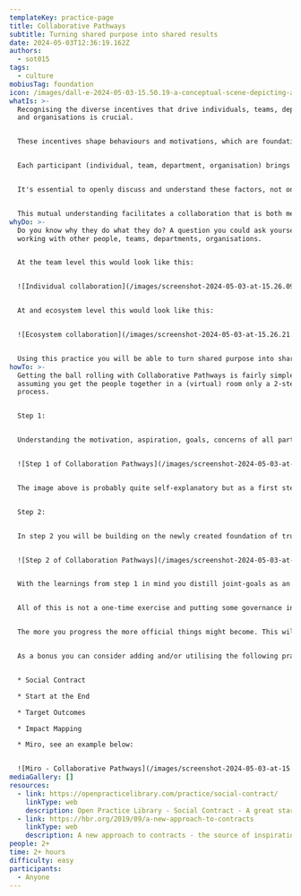 ```yaml
---
templateKey: practice-page
title: Collaborative Pathways
subtitle: Turning shared purpose into shared results
date: 2024-05-03T12:36:19.162Z
authors:
  - sot015
tags:
  - culture
mobiusTag: foundation
icon: /images/dall-e-2024-05-03-15.50.19-a-conceptual-scene-depicting-a-collaborative-workspace-designed-abstractly.-the-setting-includes-a-large-oval-table-surrounded-by-abstract-humanoid-f.webp
whatIs: >-
  Recognising the diverse incentives that drive individuals, teams, departments,
  and organisations is crucial. 


  These incentives shape behaviours and motivations, which are foundational for forming enduring partnerships. 


  Each participant (individual, team, department, organisation) brings their unique motivations, aspirations (dreams), specific goals, and concerns. 


  It's essential to openly discuss and understand these factors, not only in relation to each other but also concerning shared objectives or common "customers". 


  This mutual understanding facilitates a collaboration that is both meaningful and effective, aligning disparate goals towards a unified vision built on trust and transparency.
whyDo: >-
  D﻿o you know why they do what they do? A question you could ask yourself when
  working with other people, teams, departments, organisations.


  A﻿t the team level this would look like this:


  ![Individual collaboration](/images/screenshot-2024-05-03-at-15.26.09.png "Individual collaboration")


  At and ecosystem level this would look like this:


  ![Ecosystem collaboration](/images/screenshot-2024-05-03-at-15.26.21.png "Ecosystem collaboration")


  U﻿sing this practice you will be able to turn shared purpose into shared results!
howTo: >-
  Getting the ball rolling with Collaborative Pathways is fairly simple and
  assuming you get the people together in a (virtual) room only a 2-step
  process.


  S﻿tep 1:


  Understanding the motivation, aspiration, goals, concerns of all parties enables you to form relationships based on trust and transparency


  ![Step 1 of Collaboration Pathways](/images/screenshot-2024-05-03-at-15.26.30.png "Step 1 of Collaboration Pathways")


  T﻿he image above is probably quite self-explanatory but as a first step it's important to allow individual people, teams, departments or organisations to come up with their version of motivation, aspiration, goals and concerns. Take a few minutes separately to come up with this and discuss each element sharing responses with the other parties.


  S﻿tep 2:


  I﻿n step 2 you will be building on the newly created foundation of trust and insight to create consensus at the "team-level" (the collaboration of all parties) in the areas of (joint) vision, desired outcomes and measurable outcomes. 


  ![Step 2 of Collaboration Pathways](/images/screenshot-2024-05-03-at-15.26.37.png "Step 2 of Collaboration Pathways")


  With the learnings from step 1 in mind you distill joint-goals as an input for step 2. Take a step back and draw up your joint-vision before going deeper again into the desired outcomes and measurable objectives. You will most likely not be able to map all goals to joint-goals. This is of course absolutely fine and contributes to the shared understanding.


  All of this is not a one-time exercise and putting some governance in place is important. Make sure to discuss regular revisits to go through what was discussed; schedule meetings, tracking of progress for new insights, etc.


  T﻿he more you progress the more official things might become. This will lead to a point you might even want to discuss some terms & conditions. Remember that this should not be a negotiation but instead a problem-solving exercise having the outcome of the ecosystem in mind.


  A﻿s a bonus you can consider adding and/or utilising the following practices and facilitation tools


  * S﻿ocial Contract

  * S﻿tart at the End

  * T﻿arget Outcomes

  * I﻿mpact Mapping

  * M﻿iro, see an example below:


  ![Miro - Collaborative Pathways](/images/screenshot-2024-05-03-at-15.47.18.png "Miro - Collaborative Pathways")
mediaGallery: []
resources:
  - link: https://openpracticelibrary.com/practice/social-contract/
    linkType: web
    description: Open Practice Library - Social Contract - A great starting point!
  - link: https://hbr.org/2019/09/a-new-approach-to-contracts
    linkType: web
    description: A new approach to contracts - the source of inspiration for this practice
people: 2+
time: 2+ hours
difficulty: easy
participants:
  - Anyone
---
```

